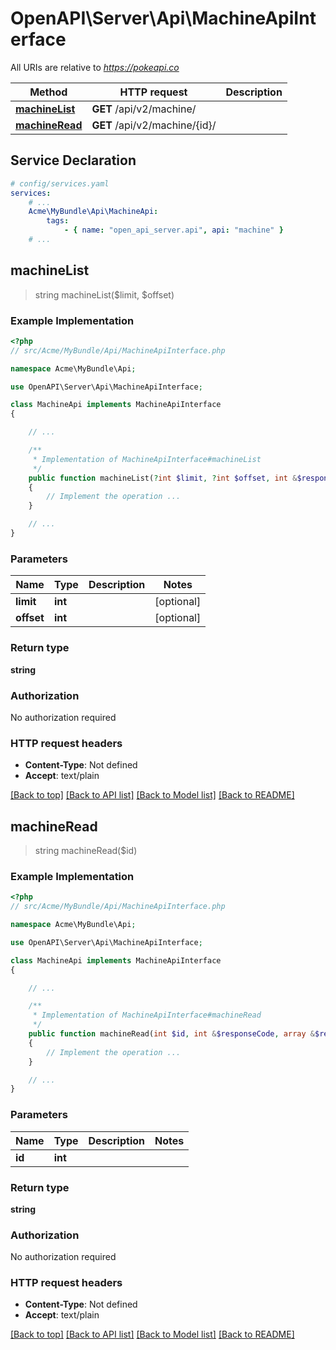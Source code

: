 # OpenAPI\Server\Api\MachineApiInterface

All URIs are relative to *https://pokeapi.co*

Method | HTTP request | Description
------------- | ------------- | -------------
[**machineList**](MachineApiInterface.md#machineList) | **GET** /api/v2/machine/ | 
[**machineRead**](MachineApiInterface.md#machineRead) | **GET** /api/v2/machine/{id}/ | 


## Service Declaration
```yaml
# config/services.yaml
services:
    # ...
    Acme\MyBundle\Api\MachineApi:
        tags:
            - { name: "open_api_server.api", api: "machine" }
    # ...
```

## **machineList**
> string machineList($limit, $offset)



### Example Implementation
```php
<?php
// src/Acme/MyBundle/Api/MachineApiInterface.php

namespace Acme\MyBundle\Api;

use OpenAPI\Server\Api\MachineApiInterface;

class MachineApi implements MachineApiInterface
{

    // ...

    /**
     * Implementation of MachineApiInterface#machineList
     */
    public function machineList(?int $limit, ?int $offset, int &$responseCode, array &$responseHeaders): array|object|null
    {
        // Implement the operation ...
    }

    // ...
}
```

### Parameters

Name | Type | Description  | Notes
------------- | ------------- | ------------- | -------------
 **limit** | **int**|  | [optional]
 **offset** | **int**|  | [optional]

### Return type

**string**

### Authorization

No authorization required

### HTTP request headers

 - **Content-Type**: Not defined
 - **Accept**: text/plain

[[Back to top]](#) [[Back to API list]](../../README.md#documentation-for-api-endpoints) [[Back to Model list]](../../README.md#documentation-for-models) [[Back to README]](../../README.md)

## **machineRead**
> string machineRead($id)



### Example Implementation
```php
<?php
// src/Acme/MyBundle/Api/MachineApiInterface.php

namespace Acme\MyBundle\Api;

use OpenAPI\Server\Api\MachineApiInterface;

class MachineApi implements MachineApiInterface
{

    // ...

    /**
     * Implementation of MachineApiInterface#machineRead
     */
    public function machineRead(int $id, int &$responseCode, array &$responseHeaders): array|object|null
    {
        // Implement the operation ...
    }

    // ...
}
```

### Parameters

Name | Type | Description  | Notes
------------- | ------------- | ------------- | -------------
 **id** | **int**|  |

### Return type

**string**

### Authorization

No authorization required

### HTTP request headers

 - **Content-Type**: Not defined
 - **Accept**: text/plain

[[Back to top]](#) [[Back to API list]](../../README.md#documentation-for-api-endpoints) [[Back to Model list]](../../README.md#documentation-for-models) [[Back to README]](../../README.md)

